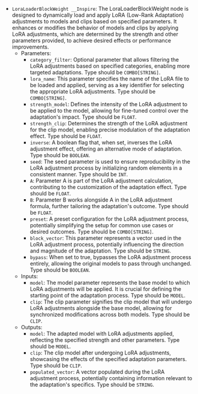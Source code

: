 - `LoraLoaderBlockWeight __Inspire`: The LoraLoaderBlockWeight node is designed to dynamically load and apply LoRA (Low-Rank Adaptation) adjustments to models and clips based on specified parameters. It enhances or modifies the behavior of models and clips by applying LoRA adjustments, which are determined by the strength and other parameters provided, to achieve desired effects or performance improvements.
    - Parameters:
        - `category_filter`: Optional parameter that allows filtering the LoRA adjustments based on specified categories, enabling more targeted adaptations. Type should be `COMBO[STRING]`.
        - `lora_name`: This parameter specifies the name of the LoRA file to be loaded and applied, serving as a key identifier for selecting the appropriate LoRA adjustments. Type should be `COMBO[STRING]`.
        - `strength_model`: Defines the intensity of the LoRA adjustment to be applied to the model, allowing for fine-tuned control over the adaptation's impact. Type should be `FLOAT`.
        - `strength_clip`: Determines the strength of the LoRA adjustment for the clip model, enabling precise modulation of the adaptation effect. Type should be `FLOAT`.
        - `inverse`: A boolean flag that, when set, inverses the LoRA adjustment effect, offering an alternative mode of adaptation. Type should be `BOOLEAN`.
        - `seed`: The seed parameter is used to ensure reproducibility in the LoRA adjustment process by initializing random elements in a consistent manner. Type should be `INT`.
        - `A`: Parameter A is part of the LoRA adjustment calculation, contributing to the customization of the adaptation effect. Type should be `FLOAT`.
        - `B`: Parameter B works alongside A in the LoRA adjustment formula, further tailoring the adaptation's outcome. Type should be `FLOAT`.
        - `preset`: A preset configuration for the LoRA adjustment process, potentially simplifying the setup for common use cases or desired outcomes. Type should be `COMBO[STRING]`.
        - `block_vector`: This parameter represents a vector used in the LoRA adjustment process, potentially influencing the direction and magnitude of the adaptation. Type should be `STRING`.
        - `bypass`: When set to true, bypasses the LoRA adjustment process entirely, allowing the original models to pass through unchanged. Type should be `BOOLEAN`.
    - Inputs:
        - `model`: The model parameter represents the base model to which LoRA adjustments will be applied. It is crucial for defining the starting point of the adaptation process. Type should be `MODEL`.
        - `clip`: The clip parameter signifies the clip model that will undergo LoRA adjustments alongside the base model, allowing for synchronized modifications across both models. Type should be `CLIP`.
    - Outputs:
        - `model`: The adapted model with LoRA adjustments applied, reflecting the specified strength and other parameters. Type should be `MODEL`.
        - `clip`: The clip model after undergoing LoRA adjustments, showcasing the effects of the specified adaptation parameters. Type should be `CLIP`.
        - `populated_vector`: A vector populated during the LoRA adjustment process, potentially containing information relevant to the adaptation's specifics. Type should be `STRING`.
